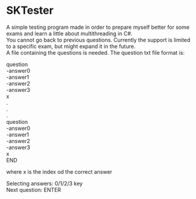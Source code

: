 # SKTester
A simple testing program made in order to prepare myself better for some exams and learn a little about multithreading in C#.  
You cannot go back to previous questions. Currently the support is limited to a specific exam, but might expand it in the future.  
A file containing the questions is needed. The question txt file format is:

  
question  
-answer0  
-answer1  
-answer2  
-answer3  
x           
.  
.  
.  
question  
-answer0  
-answer1  
-answer2  
-answer3  
x  
END  
  

where x is the index od the correct answer  

Selecting answers:  0/1/2/3 key  
Next question:      ENTER
